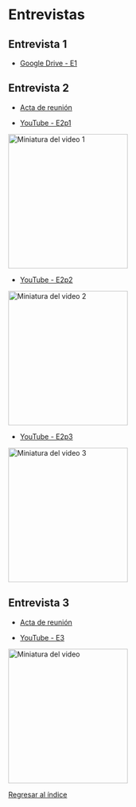 # Entrevistas

## Entrevista 1

* [Google Drive - E1](https://drive.google.com/file/d/1sm7qb-XREtdaCGds8seFGTpP762M8y8H/view?usp=drive_link)

## Entrevista 2
* [Acta de reunión](ActaReunion1.md)
  
* [YouTube - E2p1](https://youtu.be/QzTANWSyulc)

<a href="https://youtu.be/QzTANWSyulc" target="_blank"><img src="http://img.youtube.com/vi/QzTANWSyulc/0.jpg" alt="Miniatura del video 1" width="240" width="360" height="270" /></a>

* [YouTube - E2p2](https://youtu.be/K3NCj1vJh1A)

<a href="https://youtu.be/K3NCj1vJh1A" target="_blank"><img src="http://img.youtube.com/vi/K3NCj1vJh1A/0.jpg" alt="Miniatura del video 2" width="240" width="360" height="270" /></a>

* [YouTube - E2p3](https://youtu.be/UsYGeQmxcos)

<a href="https://youtu.be/UsYGeQmxcos" target="_blank"><img src="http://img.youtube.com/vi/UsYGeQmxcos/0.jpg" alt="Miniatura del video 3" width="240" width="360" height="270" /></a>

## Entrevista 3
* [Acta de reunión](ActaReunion1.md)
  
* [YouTube - E3](https://youtu.be/y9ZQTpqJZFk)

<a href="(https://youtu.be/y9ZQTpqJZFk" target="_blank"><img src="http://img.youtube.com/vi/y9ZQTpqJZFk/0.jpg" alt="Miniatura del video" width="240" width="360" height="270" /></a>

[Regresar al índice](Indice.md)